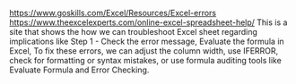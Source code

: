 https://www.goskills.com/Excel/Resources/Excel-errors
https://www.theexcelexperts.com/online-excel-spreadsheet-help/
This is a site that shows the how we can troubleshoot Excel sheet regarding implications like 
Step 1 - Check the error message, Evaluate the formula in Excel,
To fix these errors, we can adjust the column width, use IFERROR, check for formatting or syntax mistakes, or use formula auditing tools like Evaluate Formula and Error Checking.
